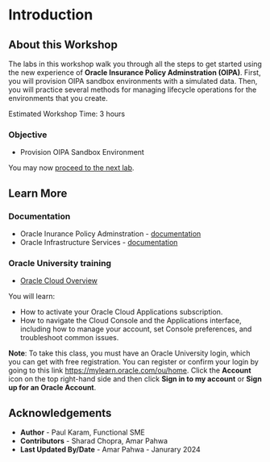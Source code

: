 # Introduction

## About this Workshop

The labs in this workshop walk you through all the steps to get started using the new experience of **Oracle Insurance Policy Adminstration (OIPA)**. First, you will provision OIPA sandbox environments with a simulated data. Then, you will practice several methods for managing lifecycle operations for the environments that you create.

Estimated Workshop Time: 3 hours 

### Objective
* Provision OIPA Sandbox Environment


You may now [proceed to the next lab](#next).

## Learn More

###  Documentation
- Oracle Inurance Policy Adminstration - [documentation](https://www.oracle.com/financial-services/insurance/life-annuity)
- Oracle Infrastructure Services - [documentation](https://docs.oracle.com/en-us/iaas/Content/services.htm)

### Oracle University training

- [Oracle Cloud Overview](https://mylearn.oracle.com/ou/learning-path/oracle-cloud-overview/115954)



You will learn:
- How to activate your Oracle Cloud Applications subscription.
- How to navigate the Cloud Console and the Applications interface, including how to manage your account, set Console preferences, and troubleshoot common issues.


**Note**: To take this class, you must have an Oracle University login, which you can get with free registration. You can register or confirm your login by going to this link https://mylearn.oracle.com/ou/home. Click the **Account** icon on the top right-hand side and then click **Sign in to my account** or **Sign up for an Oracle Account**.

## Acknowledgements
* **Author** - Paul Karam, Functional SME
* **Contributors** -  Sharad Chopra, Amar Pahwa
* **Last Updated By/Date** - Amar Pahwa - Janurary 2024